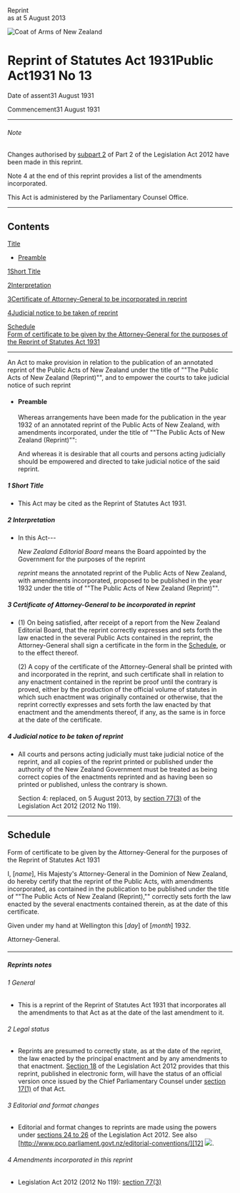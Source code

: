 Reprint  
as at 5 August 2013

![Coat of Arms of New Zealand](/images/leg-crest.jpg)

# Reprint of Statutes Act 1931Public Act1931 No 13

Date of assent31 August 1931

Commencement31 August 1931

---

###### Note

Changes authorised by [subpart 2][0] of Part 2 of the Legislation Act 2012 have been made in this reprint.

Note 4 at the end of this reprint provides a list of the amendments incorporated.

This Act is administered by the Parliamentary Counsel Office.

---

## Contents

[Title][1]
    
*   [Preamble][2]

[1][3][][3][Short Title][3]

[2][4][][4][Interpretation][4]

[3][5][][5][Certificate of Attorney-General to be incorporated in reprint][5]

[4][6][][6][Judicial notice to be taken of reprint][6]

[Schedule][7]  
[Form of certificate to be given by the Attorney-General for the purposes of the Reprint of Statutes Act 1931][7]

---

An Act to make provision in relation to the publication of an annotated reprint of the Public Acts of New Zealand under the title of ""The Public Acts of New Zealand (Reprint)"", and to empower the courts to take judicial notice of such reprint
    
*   #### Preamble
    
    Whereas arrangements have been made for the publication in the year 1932 of an annotated reprint of the Public Acts of New Zealand, with amendments incorporated, under the title of ""The Public Acts of New Zealand (Reprint)"": 
    
    And whereas it is desirable that all courts and persons acting judicially should be empowered and directed to take judicial notice of the said reprint.

##### 1 Short Title
    
*   This Act may be cited as the Reprint of Statutes Act 1931\.

##### 2 Interpretation
    
*   In this Act---
    
    _New Zealand Editorial Board_ means the Board appointed by the Government for the purposes of the reprint
    
    _reprint_ means the annotated reprint of the Public Acts of New Zealand, with amendments incorporated, proposed to be published in the year 1932 under the title of ""The Public Acts of New Zealand (Reprint)"".

##### 3 Certificate of Attorney-General to be incorporated in reprint
    
*   (1) On being satisfied, after receipt of a report from the New Zealand Editorial Board, that the reprint correctly expresses and sets forth the law enacted in the several Public Acts contained in the reprint, the Attorney-General shall sign a certificate in the form in the [Schedule][7], or to the effect thereof.
    
    (2) A copy of the certificate of the Attorney-General shall be printed with and incorporated in the reprint, and such certificate shall in relation to any enactment contained in the reprint be proof until the contrary is proved, either by the production of the official volume of statutes in which such enactment was originally contained or otherwise, that the reprint correctly expresses and sets forth the law enacted by that enactment and the amendments thereof, if any, as the same is in force at the date of the certificate.

##### 4 Judicial notice to be taken of reprint
    
*   All courts and persons acting judicially must take judicial notice of the reprint, and all copies of the reprint printed or published under the authority of the New Zealand Government must be treated as being correct copies of the enactments reprinted and as having been so printed or published, unless the contrary is shown.
    
    Section 4: replaced, on 5 August 2013, by [section 77(3)][8] of the Legislation Act 2012 (2012 No 119).

---

## Schedule  
Form of certificate to be given by the Attorney-General for the purposes of the Reprint of Statutes Act 1931

I, \[_name_\], His Majesty's Attorney-General in the Dominion of New Zealand, do hereby certify that the reprint of the Public Acts, with amendments incorporated, as contained in the publication to be published under the title of ""The Public Acts of New Zealand (Reprint),"" correctly sets forth the law enacted by the several enactments contained therein, as at the date of this certificate. 

Given under my hand at Wellington this \[_day_\] of \[_month_\] 1932\.

Attorney-General.

#### 

---

##### Reprints notes

###### 1 General
    
*   This is a reprint of the Reprint of Statutes Act 1931 that incorporates all the amendments to that Act as at the date of the last amendment to it.

###### 2 Legal status
    
*   Reprints are presumed to correctly state, as at the date of the reprint, the law enacted by the principal enactment and by any amendments to that enactment. [Section 18][9] of the Legislation Act 2012 provides that this reprint, published in electronic form, will have the status of an official version once issued by the Chief Parliamentary Counsel under [section 17(1)][10] of that Act.

###### 3 Editorial and format changes
    
*   Editorial and format changes to reprints are made using the powers under [sections 24 to 26][11] of the Legislation Act 2012\. See also [http://www.pco.parliament.govt.nz/editorial-conventions/][12] ![](/images/external_link.gif).

###### 4 Amendments incorporated in this reprint
    
*   Legislation Act 2012 (2012 No 119): [section 77(3)][8]



[0]: http://www.legislation.govt.nz/act/public/1931/0013/latest/link.aspx?id=DLM2998524
[1]: http://www.legislation.govt.nz/act/public/1931/0013/latest/whole.html#DLM209547
[2]: http://www.legislation.govt.nz/act/public/1931/0013/latest/whole.html#DLM209548
[3]: http://www.legislation.govt.nz/act/public/1931/0013/latest/whole.html#DLM209551
[4]: http://www.legislation.govt.nz/act/public/1931/0013/latest/whole.html#DLM209552
[5]: http://www.legislation.govt.nz/act/public/1931/0013/latest/whole.html#DLM209557
[6]: http://www.legislation.govt.nz/act/public/1931/0013/latest/whole.html#DLM209558
[7]: http://www.legislation.govt.nz/act/public/1931/0013/latest/whole.html#DLM209560
[8]: http://www.legislation.govt.nz/act/public/1931/0013/latest/link.aspx?id=DLM2998633
[9]: http://www.legislation.govt.nz/act/public/1931/0013/latest/link.aspx?id=DLM2998516
[10]: http://www.legislation.govt.nz/act/public/1931/0013/latest/link.aspx?id=DLM2998515
[11]: http://www.legislation.govt.nz/act/public/1931/0013/latest/link.aspx?id=DLM2998532
[12]: http://www.pco.parliament.govt.nz/editorial-conventions/